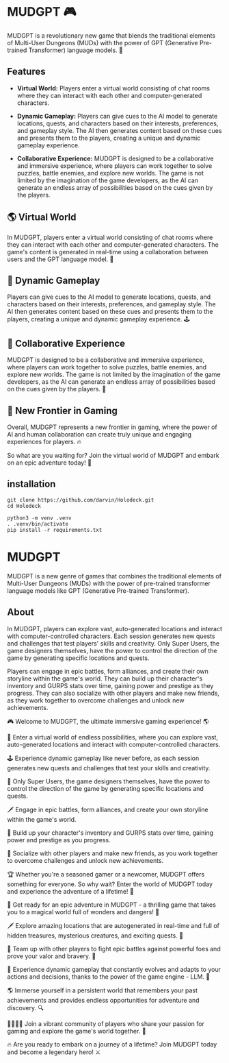 # MUDGPT 🎮

MUDGPT is a revolutionary new game that blends the traditional elements of Multi-User Dungeons (MUDs) with the power of GPT (Generative Pre-trained Transformer) language models. 🤖


## Features

- **Virtual World:** Players enter a virtual world consisting of chat rooms where they can interact with each other and computer-generated characters.

- **Dynamic Gameplay:** Players can give cues to the AI model to generate locations, quests, and characters based on their interests, preferences, and gameplay style. The AI then generates content based on these cues and presents them to the players, creating a unique and dynamic gameplay experience.

- **Collaborative Experience:** MUDGPT is designed to be a collaborative and immersive experience, where players can work together to solve puzzles, battle enemies, and explore new worlds. The game is not limited by the imagination of the game developers, as the AI can generate an endless array of possibilities based on the cues given by the players.






## 🌎 Virtual World

In MUDGPT, players enter a virtual world consisting of chat rooms where they can interact with each other and computer-generated characters. The game's content is generated in real-time using a collaboration between users and the GPT language model. 💬

## 🎲 Dynamic Gameplay

Players can give cues to the AI model to generate locations, quests, and characters based on their interests, preferences, and gameplay style. The AI then generates content based on these cues and presents them to the players, creating a unique and dynamic gameplay experience. 🕹️

## 👥 Collaborative Experience

MUDGPT is designed to be a collaborative and immersive experience, where players can work together to solve puzzles, battle enemies, and explore new worlds. The game is not limited by the imagination of the game developers, as the AI can generate an endless array of possibilities based on the cues given by the players. 🤝

## 🌟 New Frontier in Gaming

Overall, MUDGPT represents a new frontier in gaming, where the power of AI and human collaboration can create truly unique and engaging experiences for players. 🔥

So what are you waiting for? Join the virtual world of MUDGPT and embark on an epic adventure today! 🚀



## installation
```
git clone https://github.com/darvin/Holodeck.git
cd Holodeck
```

```
python3 -m venv .venv
. .venv/bin/activate
pip install -r requirements.txt
```

# MUDGPT

MUDGPT is a new genre of games that combines the traditional elements of Multi-User Dungeons (MUDs) with the power of pre-trained transformer language models like GPT (Generative Pre-trained Transformer).


## About

In MUDGPT, players can explore vast, auto-generated locations and interact with computer-controlled characters. Each session generates new quests and challenges that test players' skills and creativity. Only Super Users, the game designers themselves, have the power to control the direction of the game by generating specific locations and quests. 

Players can engage in epic battles, form alliances, and create their own storyline within the game's world. They can build up their character's inventory and GURPS stats over time, gaining power and prestige as they progress. They can also socialize with other players and make new friends, as they work together to overcome challenges and unlock new achievements.




🎮 Welcome to MUDGPT, the ultimate immersive gaming experience! 🌎 

💬 Enter a virtual world of endless possibilities, where you can explore vast, auto-generated locations and interact with computer-controlled characters. 

🕹️ Experience dynamic gameplay like never before, as each session generates new quests and challenges that test your skills and creativity. 

👑 Only Super Users, the game designers themselves, have the power to control the direction of the game by generating specific locations and quests. 

🗡️ Engage in epic battles, form alliances, and create your own storyline within the game's world. 

💪 Build up your character's inventory and GURPS stats over time, gaining power and prestige as you progress. 

🤝 Socialize with other players and make new friends, as you work together to overcome challenges and unlock new achievements. 

🏆 Whether you're a seasoned gamer or a newcomer, MUDGPT offers something for everyone. So why wait? Enter the world of MUDGPT today and experience the adventure of a lifetime! 🎉


🎉 Get ready for an epic adventure in MUDGPT - a thrilling game that takes you to a magical world full of wonders and dangers! 🌟

🗡️ Explore amazing locations that are autogenerated in real-time and full of hidden treasures, mysterious creatures, and exciting quests. 🏰

👥 Team up with other players to fight epic battles against powerful foes and prove your valor and bravery. 💪

🎲 Experience dynamic gameplay that constantly evolves and adapts to your actions and decisions, thanks to the power of the game engine - LLM. 🤖

🌎 Immerse yourself in a persistent world that remembers your past achievements and provides endless opportunities for adventure and discovery. 🔍

👨‍👩‍👧‍👦 Join a vibrant community of players who share your passion for gaming and explore the game's world together. 🤝

🔥 Are you ready to embark on a journey of a lifetime? Join MUDGPT today and become a legendary hero! ⚔️




